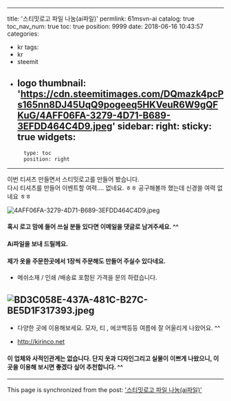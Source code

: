 
---
title: '스티밋로고 파일 나눔(ai파일)'
permlink: 61msvn-ai
catalog: true
toc_nav_num: true
toc: true
position: 9999
date: 2018-06-16 10:43:57
categories:
- kr
tags:
- kr
- steemit
- logo
thumbnail: 'https://cdn.steemitimages.com/DQmazk4pcPs165nn8DJ45UqQ9pogeeq5HKVeuR6W9gQFKuG/4AFF06FA-3279-4D71-B689-3EFDD464C4D9.jpeg'
sidebar:
    right:
        sticky: true
widgets:
    -
        type: toc
        position: right
---


이번 티셔츠 만들면서 스티밋로고를 만들어 봤습니다.  
다시 티셔츠를 만들어 이벤트할 여력.... 없네요. ㅎㅎ
공구해볼까 했는데 신경쓸 여력 없네요 ㅎㅎ

![4AFF06FA-3279-4D71-B689-3EFDD464C4D9.jpeg](https://cdn.steemitimages.com/DQmazk4pcPs165nn8DJ45UqQ9pogeeq5HKVeuR6W9gQFKuG/4AFF06FA-3279-4D71-B689-3EFDD464C4D9.jpeg)
#### 혹시 로고 맘에 들어 쓰실 분들 있다면 이메일을 댓글로 남겨주세요. ^^
#### Ai파일을 보내 드릴께요. 
#### 제가 옷을 주문한곳에서 1장씩 주문해도 만들어 주실수 있다네요. 

- 메쉬소재 / 인쇄 /배송료 포함된 가격을 문의 하렸습니다. 

![BD3C058E-437A-481C-B27C-BE5D1F317393.jpeg](https://cdn.steemitimages.com/DQmPwwywiBKfvT6hf7jHTRAhk4u9ih1S1HM2qnUTF8qmyD1/BD3C058E-437A-481C-B27C-BE5D1F317393.jpeg)
- 
- 다양한 곳에 이용해보세요.  모자, 티 , 에코백등등 
여름에 잘 어울리게 나왔어요. ^^

- http://kirinco.net 
#### 이 업체와 사적인관계는 없습니다.  단지 옷과 디자인그리고 실물이 이쁘게 나왔으니, 이곳을 이용해 보시면 좋겠다 싶어 추천합니다. ^^

- - -

This page is synchronized from the post: ['스티밋로고 파일 나눔(ai파일)'](https://steemit.com/@kingbit/61msvn-ai)
